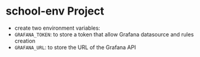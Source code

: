 # school-env Project

 - create two environment variables: 
  - `GRAFANA_TOKEN`: to store a token that allow Grafana datasource and rules creation
  - `GRAFANA_URL`: to store the URL of the Grafana API